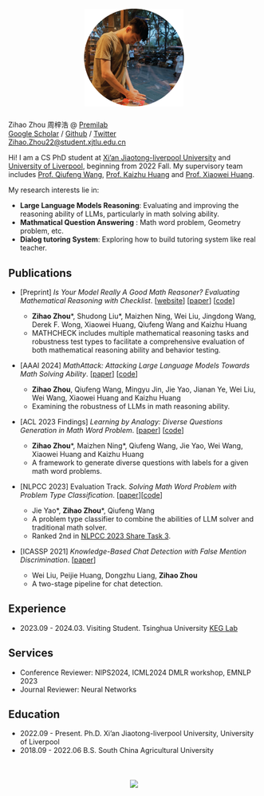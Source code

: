 <h1 align='center'>
  <br>
  <img src='images/me.png'  width='200'>
  <br>
</h1>


Zihao Zhou 周梓浩 @ [Premilab](http://www.premilab.com/MainPage.ashx)  
[Google Scholar](https://scholar.google.com/citations?hl=zh-CN&user=4P9trp4AAAAJ) / [Github](https://github.com/zhouzihao501) / [Twitter](https://x.com/zihaozhou566892)  
Zihao.Zhou22@student.xjtlu.edu.cn

Hi! I am a CS PhD student at [Xi’an Jiaotong-liverpool University](https://www.xjtlu.edu.cn/en) and [University of Liverpool](https://www.liverpool.ac.uk/), beginning from 2022 Fall. 
My supervisory team includes [Prof. Qiufeng Wang](http://www.premilab.com/QiufengWANG.ashx), [Prof. Kaizhu Huang](http://www.premilab.com/KaizhuHUANG.ashx) and [Prof. Xiaowei Huang](https://cgi.csc.liv.ac.uk/~xiaowei/).

My research interests lie in:
*  __Large Language Models Reasoning__: Evaluating and improving the reasoning ability of LLMs, particularly in math solving ability.
*  __Mathmatical Question Answering__ : Math word problem, Geometry problem, etc. 
*  __Dialog tutoring System__: Exploring how to build tutoring system like real teacher.




## Publications
* [Preprint] _Is Your Model Really A Good Math Reasoner? Evaluating Mathematical Reasoning with Checklist_. [[website](https://mathcheck.github.io/)] [[paper](https://arxiv.org/abs/2407.08733)] [[code](https://github.com/PremiLab-Math/MathCheck)]
  * __Zihao Zhou__\*, Shudong Liu\*, Maizhen Ning, Wei Liu, Jingdong Wang, Derek F. Wong, Xiaowei Huang, Qiufeng Wang and Kaizhu Huang 
  * MATHCHECK includes multiple mathematical reasoning tasks and robustness test types to facilitate a comprehensive evaluation of both mathematical reasoning ability and behavior testing.

* [AAAI 2024] _MathAttack: Attacking Large Language Models Towards Math Solving Ability_. [[paper](https://ojs.aaai.org/index.php/AAAI/article/view/29949)] [[code](https://github.com/zhouzihao501/MathAttack)]
  * __Zihao Zhou__, Qiufeng Wang, Mingyu Jin, Jie Yao, Jianan Ye, Wei Liu, Wei Wang, Xiaowei Huang and Kaizhu Huang 
  * Examining the robustness of LLMs in math reasoning ability.

* [ACL 2023 Findings] _Learning by Analogy: Diverse Questions Generation in Math Word Problem_. [[paper](https://aclanthology.org/2023.findings-acl.705/)] [[code](https://github.com/zhouzihao501/DiverseMWP)]
  * __Zihao Zhou__\*, Maizhen Ning\*, Qiufeng Wang, Jie Yao, Wei Wang, Xiaowei Huang and Kaizhu Huang 
  * A framework to generate diverse questions with labels for a given math word problems.

* [NLPCC 2023] Evaluation Track. _Solving Math Word Problem with Problem Type Classification_. [[paper](https://arxiv.org/abs/2308.13844)][[code](https://github.com/zhouzihao501/NLPCC2023-Shared-Task3-ChineseMWP)]
  * Jie Yao\*, __Zihao Zhou__\*, Qiufeng Wang
  * A problem type classifier to combine the abilities of LLM solver and traditional math solver.
  * Ranked 2nd in [NLPCC 2023 Share Task 3](https://github.com/2003pro/CNMWP).

* [ICASSP 2021] _Knowledge-Based Chat Detection with False Mention Discrimination_. [[paper](https://ieeexplore.ieee.org/document/9414073)]
  * Wei Liu, Peijie Huang, Dongzhu Liang, __Zihao Zhou__ 
  * A two-stage pipeline for chat detection.

## Experience
* 2023.09 - 2024.03. Visiting Student. Tsinghua University [KEG Lab](https://github.com/THUDM)

## Services
* Conference Reviewer: NIPS2024, ICML2024 DMLR workshop, EMNLP 2023
* Journal Reviewer: Neural Networks

## Education
* 2022.09 - Present. Ph.D.  Xi’an Jiaotong-liverpool University, University of Liverpool
* 2018.09 - 2022.06 B.S.  South China Agricultural University

<h1 align='center'>
<a href='https://mapmyvisitors.com/web/1bvgf'  title='Visit tracker'><img src='https://mapmyvisitors.com/map.png?cl=080808&w=a&t=n&d=bgLbv9WnxUXUbiTbQOboCRTwbO3k2d9dvt--ZP8c6LM&co=ffffff&ct=808080'/></a>
</h1>
